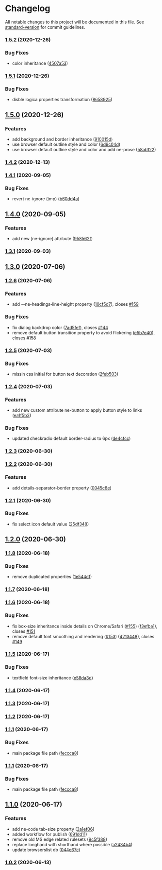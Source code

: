 # Changelog

All notable changes to this project will be documented in this file. See [standard-version](https://github.com/conventional-changelog/standard-version) for commit guidelines.

### [1.5.2](https://github.com/n-elements/core/compare/v1.5.1...v1.5.2) (2020-12-26)


### Bug Fixes

* color inheritance ([4507a53](https://github.com/n-elements/core/commit/4507a537aab49759fe1a58e5cc46b2a26c3dc2bf))

### [1.5.1](https://github.com/n-elements/core/compare/v1.5.0...v1.5.1) (2020-12-26)


### Bug Fixes

* disble logica properties transformation ([8658925](https://github.com/n-elements/core/commit/86589253846153c29c33d8796eb0f230e127cd3e))

## [1.5.0](https://github.com/n-elements/core/compare/v1.4.2...v1.5.0) (2020-12-26)


### Features

* add background and border inheritance ([910015d](https://github.com/n-elements/core/commit/910015da71982e25a8714dabf861c076f0850cba))
* use browser default outline style and color ([6d9c04d](https://github.com/n-elements/core/commit/6d9c04d48d69a65d23f27e703f736b553b04e5ba))
* use browser default outline style and color and add ne-prose ([58ab122](https://github.com/n-elements/core/commit/58ab122af3c97a0b187e692621da232f36facdf9))

### [1.4.2](https://github.com/n-elements/core/compare/v1.4.1...v1.4.2) (2020-12-13)

### [1.4.1](https://github.com/n-elements/core/compare/v1.4.0...v1.4.1) (2020-09-05)


### Bug Fixes

* revert ne-ignore (tmp) ([b60dd4a](https://github.com/n-elements/core/commit/b60dd4a5faa2c0395c0720331b26c1dd58b1b33f))

## [1.4.0](https://github.com/n-elements/core/compare/v1.3.1...v1.4.0) (2020-09-05)


### Features

* add new [ne-ignore] attribute ([958562f](https://github.com/n-elements/core/commit/958562fbe5a2dccbe162f26b07dc60385a1b073a))

### [1.3.1](https://github.com/n-elements/core/compare/v1.3.0...v1.3.1) (2020-09-03)

## [1.3.0](https://github.com/n-elements/core/compare/v1.2.6...v1.3.0) (2020-07-06)

### [1.2.6](https://github.com/n-elements/core/compare/v1.2.5...v1.2.6) (2020-07-06)


### Features

* add --ne-headings-line-height property ([10cf5d7](https://github.com/n-elements/core/commit/10cf5d7eb44061ec037637af00be06c58af6e448)), closes [#159](https://github.com/n-elements/core/issues/159)


### Bug Fixes

* fix dialog backdrop color ([7ad5fef](https://github.com/n-elements/core/commit/7ad5fef42ec91ebeb56c2b9dcc8b5feb102609dc)), closes [#144](https://github.com/n-elements/core/issues/144)
* remove default button transition property to avoid flickering ([e5b7e40](https://github.com/n-elements/core/commit/e5b7e402b2035ce1f41ed470f1c419e061ba6895)), closes [#158](https://github.com/n-elements/core/issues/158)

### [1.2.5](https://github.com/n-elements/core/compare/v1.2.4...v1.2.5) (2020-07-03)


### Bug Fixes

* missin css initial for button text decoration ([2feb503](https://github.com/n-elements/core/commit/2feb503017fe6c5a36371486b38ba4155d24b24d))

### [1.2.4](https://github.com/n-elements/core/compare/v1.2.3...v1.2.4) (2020-07-03)


### Features

* add new custom attribute ne-button to apply button style to links ([ea1f5b3](https://github.com/n-elements/core/commit/ea1f5b3ad925e567687c07014d6a9bc8d4e637e4))


### Bug Fixes

* updated checkradio default border-radius to 6px ([de4cfcc](https://github.com/n-elements/core/commit/de4cfcc6cb2e4ded6980a2ee492cd51596ae9466))

### [1.2.3](https://github.com/n-elements/core/compare/v1.2.2...v1.2.3) (2020-06-30)

### [1.2.2](https://github.com/n-elements/core/compare/v1.2.1...v1.2.2) (2020-06-30)


### Features

* add details-separator-border property ([0045c8e](https://github.com/n-elements/core/commit/0045c8ea941139f4a4c5c34d438d5899e09c5d57))

### [1.2.1](https://github.com/n-elements/core/compare/v1.2.0...v1.2.1) (2020-06-30)


### Bug Fixes

* fix select icon default value ([25df348](https://github.com/n-elements/core/commit/25df34820442edefb96bf32945cf5fc9c7fcc942))

## [1.2.0](https://github.com/n-elements/core/compare/v1.1.8...v1.2.0) (2020-06-30)

### [1.1.8](https://github.com/n-elements/core/compare/v1.1.7...v1.1.8) (2020-06-18)


### Bug Fixes

* remove duplicated properties ([1e544c1](https://github.com/n-elements/core/commit/1e544c155ee6a146994e2a8315d811d32a0d3de6))

### [1.1.7](https://github.com/n-elements/core/compare/v1.1.6...v1.1.7) (2020-06-18)

### [1.1.6](https://github.com/n-elements/core/compare/v1.1.5...v1.1.6) (2020-06-18)


### Bug Fixes

* fix box-size inheritance inside details on Chrome/Safari ([#155](https://github.com/n-elements/core/issues/155)) ([f3efba1](https://github.com/n-elements/core/commit/f3efba18c6156c149aaae8165a6969f7cc19f565)), closes [#151](https://github.com/n-elements/core/issues/151)
* remove default font smoothing and rendering ([#153](https://github.com/n-elements/core/issues/153)) ([4213448](https://github.com/n-elements/core/commit/421344811f4514b9c45a35c669365988a5099e6b)), closes [#149](https://github.com/n-elements/core/issues/149)

### [1.1.5](https://github.com/n-elements/core/compare/v1.1.4...v1.1.5) (2020-06-17)


### Bug Fixes

* textfield font-size inheritance ([e58da3d](https://github.com/n-elements/core/commit/e58da3d544a7867fdfb4a58daf75a015c663e2b8))

### [1.1.4](https://github.com/n-elements/core/compare/v1.1.3...v1.1.4) (2020-06-17)

### [1.1.3](https://github.com/n-elements/core/compare/v1.1.2...v1.1.3) (2020-06-17)

### [1.1.2](https://github.com/n-elements/core/compare/v1.1.1...v1.1.2) (2020-06-17)

### [1.1.1](https://github.com/n-elements/core/compare/v1.1.0...v1.1.1) (2020-06-17)


### Bug Fixes

* main package file path ([feccca8](https://github.com/n-elements/core/commit/feccca82ded82dca678cb4ebea476e4f13dee641))

### [1.1.1](https://github.com/n-elements/core/compare/v1.1.0...v1.1.1) (2020-06-17)


### Bug Fixes

* main package file path ([feccca8](https://github.com/n-elements/core/commit/feccca82ded82dca678cb4ebea476e4f13dee641))

## [1.1.0](https://github.com/n-elements/core/compare/v1.0.2...v1.1.0) (2020-06-17)


### Features

* add ne-code tab-size property ([3a1ef06](https://github.com/n-elements/core/commit/3a1ef06ef229907a5e8e4164690776a157c9655e))
* added workflow for publish ([691dd11](https://github.com/n-elements/core/commit/691dd11ed6108c947910f82dc9de18cb1228e244))
* remove old MS edge related rulesets ([9c5f388](https://github.com/n-elements/core/commit/9c5f388fac9893cf5b4fa1055aadb701866f7389))
* replace longhand with shorthand where possible ([a2434b4](https://github.com/n-elements/core/commit/a2434b40237bcabe0422f04b1b598fed2efcff67))
* update browserslist db ([044c67c](https://github.com/n-elements/core/commit/044c67cd15519ccfc1be850350418cf3612f1790))

### [1.0.2](https://github.com/n-elements/core/compare/v1.0.1...v1.0.2) (2020-06-13)
